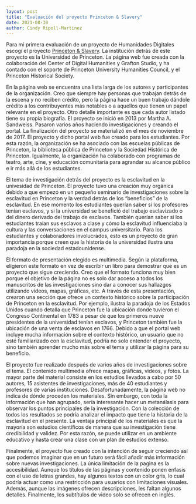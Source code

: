 ```yaml
---
layout: post
title: "Evaluación del proyecto Princeton & Slavery"
date: 2021-08-30
author: Cindy Ripoll-Martinez 
---
```


Para mi primera evaluación de un proyecto de Humanidades Digitales escogí el proyecto [Princeton & Slavery](https://slavery.princeton.edu/). La institución detrás de este proyecto es la Universidad de Princeton. La página web fue creada con la colaboración del Center of Digital Humanities y Grafton Studio, y ha contado con el soporte de Princeton University Humanities Council, y el Princeton Historical Society. 

En la página web se encuentra una lista larga de los autores y participantes de la organización. Creo que siempre hay personas que trabajan detrás de la escena y no reciben crédito, pero la página hace un buen trabajo dándole crédito a los contribuyentes más notables o a aquellos que tienen un papel relevante en el proyecto. Otro detalle importante es que cada autor listado tiene su propia biografía. El proyecto se inició en 2013 por Martha A. Sandweiss. Pasaron varios años haciendo investigaciones y creando el portal. La finalización del proyecto se materializó en el mes de noviembre de 2017. El proyecto y dicho portal web fue creado para los estudiantes. Por esta razón, la organización se ha asociado con las escuelas públicas de Princeton, la biblioteca pública de Princeton y la Sociedad Histórica de Princeton. Igualmente, la organización ha colaborado con programas de teatro, arte, cine, y educación comunitaria para agrandar su alcance público e ir más allá de los estudiantes. 

El tema de investigación detrás del proyecto es la esclavitud en la univesidad de Princeton. El proyecto tuvo una creación muy orgánica debido a que empezó en un pequeño seminario de investigaciones sobre la esclavitud en Princeton y la verdad detrás de los “beneficios” de la esclavitud. En ese momento los estudiantes querían saber si los profesores tenían esclavos, y si la universidad se benefició del trabajo esclavizado o del dinero derivado del trabajo de esclavos. También querían saber si los estudiantes traían sus esclavos a clase y cómo la esclavitud influenciaba la cultura y las conversaciones en el campus universitario. Para los estudiantes y colaboradores involucrados, esto es un proyecto de gran importancia porque creen que la historia de la universidad ilustra una paradoja en la sociedad estadounidense.   

El formato de presentación elegido es multimedia. Según la plataforma, eligieron este formato en vez de escribir un libro para demostrar que es un proyecto que sigue creciendo. Creo que el formato funciona muy bien porque el objetivo de la página no es solo dar acceso a todos los manuscritos de las investigaciones sino dar a conocer sus hallazgos utilizando videos, mapas, gráficas, etc. A través de esta presentación, crearon una sección que ofrece un contexto histórico sobre la participación de Princeton en la esclavitud. Por ejemplo, ilustra la paradoja de los Estados Unidos cuando detalla que Princeton fue la ubicación donde tuvieron el Congreso Continental en 1783 a pesar de que los primeros nueve presidentes de la universidad tenían esclavos, y Princeton también fue la ubicación de una venta de esclavos en 1766. Debido a que el portal web incluye mucha información sobre el contexto histórico, un usuario que no esté familiarizado con la esclavitud, podría no solo entender el proyecto, sino también aprender mucho más sobre el tema y utilizar la página para su beneficio. 

El proyecto fue realizado después de varios años de investigaciones sobre el tema. El contenido multimedia ofrece mapas, gráficas, videos, y fotos. La mayor parte del material consiste en los estudios llevados a cabo por 50 autores, 15 asistentes de investigaciones, más de 40 estudiantes y profesores de varias instituciones. Desafortunadamente, la página web no indica de dónde proceden los materiales. Sin embargo, con toda la información que han agrupado, sería interesante hacer un metanálasis para observar los puntos principales de la investigación. Con la colección de todos los resultados se podría analizar el impacto que tiene la historia de la esclavitud en el presente. La ventaja principal de los materiales es que la mayoría son estudios científicos de manera que su investigación tiene credibilidad y validez. Por esta razón, se puede utilizar en un ambiente educativo y hasta crear una clase con un plan de estudios extenso. 

Finalmente, el proyecto fue creado con la intención de seguir creciendo así que podemos imaginar que en un futuro será fácil añadir más información sobre nuevas investigaciones. La única limitación de la pagina es la accesibilidad. Aunque los títulos de las páginas y contenido ponen énfasis con el uso de letras grandes, hay algunos textos con un color gris, lo cual podría actuar como una restricción para usuarios con limitaciones visuales. Además, aunque las imágenes ofrecen descripciones, les faltan algunos detalles. Finalmente, los subtítulos de video solo se ofrecen en inglés.  




